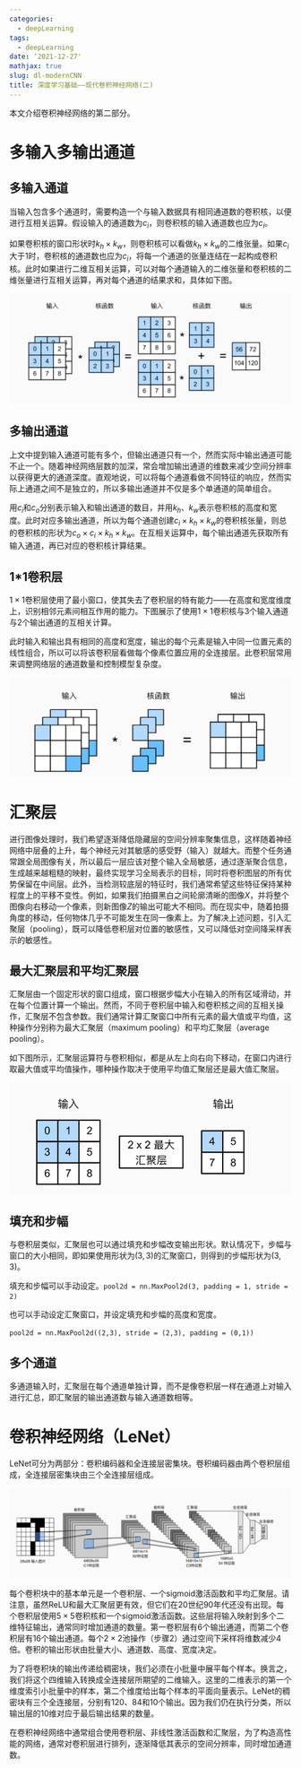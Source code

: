 ```yaml
---
categories:
  - deepLearning
tags:
  - deepLearning
date: ‘2021-12-27'
mathjax: true
slug: dl-modernCNN
title: 深度学习基础——现代卷积神经网络(二)
---
```


本文介绍卷积神经网络的第二部分。

<!-- more -->

# 多输入多输出通道

## 多输入通道

当输入包含多个通道时，需要构造一个与输入数据具有相同通道数的卷积核，以便进行互相关运算。假设输入的通道数为$c_i$，则卷积核的输入通道数也应为$c_i$。

如果卷积核的窗口形状时$k_h \times k_w$，则卷积核可以看做$k_h \times k_w$的二维张量。如果$c_i$大于1时，卷积核的通道数也应为$c_i$，将每一个通道的张量连结在一起构成卷积核。此时如果进行二维互相关运算，可以对每个通道输入的二维张量和卷积核的二维张量进行互相关运算，再对每个通道的结果求和，具体如下图。

![](/img/20211226/multiInput.png)

## 多输出通道

上文中提到输入通道可能有多个，但输出通道只有一个，然而实际中输出通道可能不止一个。随着神经网络层数的加深，常会增加输出通道的维数来减少空间分辨率以获得更大的通道深度。直观地说，可以将每个通道看做不同特征的响应，然而实际上通道之间不是独立的，所以多输出通道并不仅是多个单通道的简单组合。

用$c_i$和$c_o$分别表示输入和输出通道的数目，并用$k_h$、$k_w$表示卷积核的高度和宽度。此时对应多输出通道，所以为每个通道创建$c_i \times k_h \times k_w$的卷积核张量，则总的卷积核的形状为$c_o \times c_i \times k_h \times k_w$。在互相关运算中，每个输出通道先获取所有输入通道，再已对应的卷积核计算结果。

## 1*1卷积层

$1 \times 1$卷积层使用了最小窗口，使其失去了卷积层的特有能力——在高度和宽度维度上，识别相邻元素间相互作用的能力。下图展示了使用$1 \times 1$卷积核与3个输入通道与2个输出通道的互相关计算。

此时输入和输出具有相同的高度和宽度，输出的每个元素是输入中同一位置元素的线性组合，所以可以将该卷积层看做每个像素位置应用的全连接层。此卷积层常用来调整网络层的通道数量和控制模型复杂度。

![](/img/20211226/1plus1convolution.png)

# 汇聚层

进行图像处理时，我们希望逐渐降低隐藏层的空间分辨率聚集信息，这样随着神经网络中层叠的上升，每个神经元对其敏感的感受野（输入）就越大。而整个任务通常跟全局图像有关，所以最后一层应该对整个输入全局敏感，通过逐渐聚合信息，生成越来越粗糙的映射，最终实现学习全局表示的目标，同时将卷积图层的所有优势保留在中间层。此外，当检测较底层的特征时，我们通常希望这些特征保持某种程度上的平移不变性。例如，如果我们拍摄黑白之间轮廓清晰的图像$X$，并将整个图像向右移动一个像素，则新图像$Z$的输出可能大不相同。而在现实中，随着拍摄角度的移动，任何物体几乎不可能发生在同一像素上。为了解决上述问题，引入汇聚层（pooling），既可以降低卷积层对位置的敏感性，又可以降低对空间降采样表示的敏感性。

## 最大汇聚层和平均汇聚层

汇聚层由一个固定形状的窗口组成，窗口根据步幅大小在输入的所有区域滑动，并在每个位置计算一个输出。然而，不同于卷积层中输入和卷积核之间的互相关操作，汇聚层不包含参数。我们通常计算汇聚窗口中所有元素的最大值或平均值，这种操作分别称为最大汇聚层（maximum pooling）和平均汇聚层（average pooling）。

如下图所示，汇聚层运算符与卷积相似，都是从左上向右向下移动，在窗口内进行取最大值或平均值操作，哪种操作取决于使用平均值汇聚层还是最大值汇聚层。

![](/img/20211226/pooling.png)

## 填充和步幅

与卷积层类似，汇聚层也可以通过填充和步幅改变输出形状。默认情况下，步幅与窗口的大小相同，即如果使用形状为$(3,3)$的汇聚窗口，则得到的步幅形状为$(3,3)$。

填充和步幅可以手动设定。`pool2d = nn.MaxPool2d(3, padding = 1, stride = 2)`

也可以手动设定汇聚窗口，并设定填充和步幅的高度和宽度。

`pool2d = nn.MaxPool2d((2,3), stride = (2,3), padding = (0,1))`

## 多个通道

多通道输入时，汇聚层在每个通道单独计算，而不是像卷积层一样在通道上对输入进行汇总，即汇聚层的输出通道数与输入通道数相等。

# 卷积神经网络（LeNet）

LeNet可分为两部分：卷积编码器和全连接层密集块。卷积编码器由两个卷积层组成，全连接层密集块由三个全连接层组成。

![](/img/20211226/lenet.png)

每个卷积块中的基本单元是一个卷积层、一个sigmoid激活函数和平均汇聚层。请注意，虽然ReLU和最大汇聚层更有效，但它们在20世纪90年代还没有出现。每个卷积层使用$5 \times 5$卷积核和一个sigmoid激活函数。这些层将输入映射到多个二维特征输出，通常同时增加通道的数量。第一卷积层有6个输出通道，而第二个卷积层有16个输出通道。每个$2 \times 2$池操作（步骤2）通过空间下采样将维数减少4倍。卷积的输出形状由批量大小、通道数、高度、宽度决定。

为了将卷积块的输出传递给稠密块，我们必须在小批量中展平每个样本。换言之，我们将这个四维输入转换成全连接层所期望的二维输入。这里的二维表示的第一个维度索引小批量中的样本，第二个维度给出每个样本的平面向量表示。LeNet的稠密块有三个全连接层，分别有120、84和10个输出。因为我们仍在执行分类，所以输出层的10维对应于最后输出结果的数量。

在卷积神经网络中通常组合使用卷积层、非线性激活函数和汇聚层，为了构造高性能的网络，通常对卷积层进行排列，逐渐降低其表示的空间分辨率，同时增加通道数。
